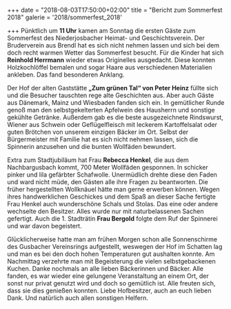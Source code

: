 +++
date = "2018-08-03T17:50:00+02:00"
title = "Bericht zum Sommerfest 2018"
galerie = '2018/sommerfest_2018'

+++
Pünktlich um **11 Uhr** kamen am Sonntag die ersten Gäste zum Sommerfest des Niederjosbacher Heimat- und Geschichtsverein. Der Bruderverein aus Brendl hat es sich nicht nehmen lassen und sich bei dem doch recht warmen Wetter das Sommerfest besucht. Für die Kinder hat sich **Reinhold Herrmann** wieder etwas Originelles ausgedacht. Diese konnten Holzkochlöffel bemalen und sogar Haare aus verschiedenen Materialien ankleben. Das fand besonderen Anklang.

Der Hof der alten Gaststätte **„Zum grünen Tal“ von Peter Heinz** füllte sich und die Besucher tauschten rege alte Geschichten aus. Aber auch Gäste aus Dänemark, Mainz und Wiesbaden fanden sich ein. In gemütlicher Runde genoß man den selbstgekelterten Apfelwein des Hausherrn und sonstige gekühlte Getränke. Außerdem gab es die beste ausgezeichnete Rindswurst, Wiener aus Schwein oder Geflügelfleisch mit leckerem Kartoffelsalat oder guten Brötchen von unserem einzigen Bäcker im Ort. Selbst der Bürgermeister mit Familie hat es sich nicht nehmen lassen, sich die Spinnerin anzusehen und die bunten Wollfäden bewundert. 

Extra zum Stadtjubiläum hat Frau **Rebecca Henkel**, die aus dem Nachbargusbach kommt, 700 Meter Wollfäden gesponnen. In schicker pinker und lila gefärbter Schafwolle.  Unermüdlich drehte diese den Faden und ward nicht müde, den Gästen alle ihre Fragen zu beantworten. Die früher hergestellten Wollknäuel hätte man gerne erwerben können. Wegen ihres handwerklichen Geschickes und dem Spaß an dieser Sache fertigte Frau Henkel auch wunderschöne Schals und Stolas. Das eine oder andere wechselte den Besitzer. Alles wurde nur mit naturbelassenen Sachen gefertigt. Auch die 1. Stadträtin **Frau Bergold** folgte dem Ruf der Spinnerei und war davon begeistert.

Glücklicherweise hatte man am frühen Morgen schon alle Sonnenschirme des Gusbacher Vereinsrings aufgestellt, weswegen der Hof im Schatten lag und man es bei den doch hohen Temperaturen gut aushalten konnte. Am Nachmittag verzehrte man mit Begeisterung die vielen selbstgebackenen Kuchen. Danke nochmals an alle lieben Bäckerinnen und Bäcker. 
Alle fanden, es war wieder eine gelungene Veranstaltung an einem Ort, der sonst nur privat genutzt wird und doch so gemütlich ist. Alle freuten sich, dass sie dies genießen konnten.
Liebe Hofbesitzer, auch an euch lieben Dank. Und natürlich auch allen sonstigen Helfern.
